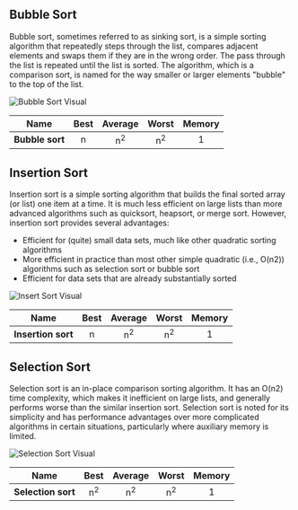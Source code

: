 ## Bubble Sort

Bubble sort, sometimes referred to as sinking sort, is a simple sorting algorithm that repeatedly steps through the list, compares adjacent elements and swaps them if they are in the wrong order. The pass through the list is repeated until the list is sorted. The algorithm, which is a comparison sort, is named for the way smaller or larger elements "bubble" to the top of the list.

![Bubble Sort Visual](https://upload.wikimedia.org/wikipedia/commons/c/c8/Bubble-sort-example-300px.gif)

| Name            | Best |    Average    |     Worst     | Memory |
| --------------- | :--: | :-----------: | :-----------: | :----: |
| **Bubble sort** |  n   | n<sup>2</sup> | n<sup>2</sup> |   1    |

## Insertion Sort

Insertion sort is a simple sorting algorithm that builds the final sorted array (or list) one item at a time. It is much less efficient on large lists than more advanced algorithms such as quicksort, heapsort, or merge sort. However, insertion sort provides several advantages:

- Efficient for (quite) small data sets, much like other quadratic sorting algorithms
- More efficient in practice than most other simple quadratic (i.e., O(n2)) algorithms such as selection sort or bubble sort
- Efficient for data sets that are already substantially sorted

![Insert Sort Visual](https://upload.wikimedia.org/wikipedia/commons/0/0f/Insertion-sort-example-300px.gif)

| Name               | Best |    Average    |     Worst     | Memory |
| ------------------ | :--: | :-----------: | :-----------: | :----: |
| **Insertion sort** |  n   | n<sup>2</sup> | n<sup>2</sup> |   1    |

## Selection Sort

Selection sort is an in-place comparison sorting algorithm. It has an O(n2) time complexity, which makes it inefficient on large lists, and generally performs worse than the similar insertion sort. Selection sort is noted for its simplicity and has performance advantages over more complicated algorithms in certain situations, particularly where auxiliary memory is limited.

![Selection Sort Visual](https://upload.wikimedia.org/wikipedia/commons/9/94/Selection-Sort-Animation.gif)

| Name               |     Best      |    Average    |     Worst     | Memory |
| ------------------ | :-----------: | :-----------: | :-----------: | :----: |
| **Selection sort** | n<sup>2</sup> | n<sup>2</sup> | n<sup>2</sup> |   1    |
